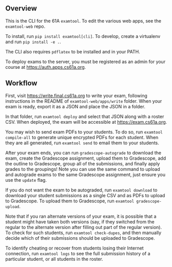 ## Overview
This is the CLI for the 61A `examtool`. To edit the various web apps, see the `examtool-web` repo.

To install, run `pip install examtool[cli]`. To develop, create a virtualenv and run `pip install -e .`.

The CLI also requires `pdflatex` to be installed and in your PATH.

To deploy exams to the server, you must be registered as an admin for your course at https://auth.apps.cs61a.org.

## Workflow
First, visit https://write.final.cs61a.org to write your exam, following instructions in the README of `examtool-web/apps/write` folder. When your exam is ready, export it as a JSON and place the JSON in a folder.

In that folder, run `examtool deploy` and select that JSON along with a roster CSV. When deployed, the exam will be accessible at https://exam.cs61a.org.

You may wish to send exam PDFs to your students. To do so, run `examtool compile-all` to generate unique encrypted PDFs for each student. When they are all generated, run `examtool send` to email them to your students.

After your exam ends, you can run `gradescope-autograde` to download the exam, create the Gradescope assignment, upload them to Gradescope, add the outline to Gradescope, group all of the submissions, and finally apply grades to the groupings! Note you can use the same command to upload and autograde exams to the same Gradescope assignment, just ensure you use the `update` flag.

If you do not want the exam to be autograded, run `examtool download` to download your student submissions as a single CSV and as PDFs to upload to Gradescope. To upload them to Gradescope, run `examtool gradescope-upload`.

Note that if you ran alternate versions of your exam, it is possible that a student might have taken both versions (say, if they switched from the regular to the alternate version after filling out part of the regular version). To check for such students, run `examtool check-dupes`, and then manually decide which of their submissions should be uploaded to Gradescope.

To identify cheating or recover from students losing their Internet connection, run `examtool logs` to see the full submission history of a particular student, or all students in the roster.

